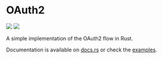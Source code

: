# OAuth2

<a href="https://crates.io/crates/oauth2"><img src="https://img.shields.io/crates/v/oauth2.svg"></a>
<a href="https://travis-ci.org/alexcrichton/oauth2"><img src="https://travis-ci.org/alexcrichton/oauth2.svg?branch=master"></a>

A simple implementation of the OAuth2 flow in Rust.

Documentation is available on [docs.rs](https://docs.rs/crate/oauth2) or check the [examples](https://github.com/alexcrichton/oauth2-rs/tree/master/examples).
